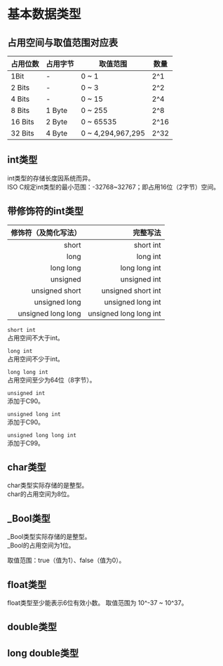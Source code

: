 # 基本数据类型

## 占用空间与取值范围对应表

| 占用位数 | 占用字节 | 取值范围  | 数量 |
| ---     | ---     | ---     | ---   |
| 1Bit    | -       | 0 ~ 1     | 2^1 |
| 2 Bits  | -       | 0 ~ 3     | 2^2 | 
| 4 Bits  | -       | 0 ~ 15    | 2^4 |
| 8 Bits  | 1 Byte  | 0 ~ 255   | 2^8 |
| 16 Bits | 2 Byte  | 0 ~ 65535 | 2^16 |
| 32 Bits | 4 Byte  | 0 ~ 4,294,967,295 | 2^32 |

## int类型

int类型的存储长度因系统而异。  
ISO C规定int类型的最小范围：-32768~32767；即占用16位（2字节）空间。

## 带修饰符的int类型

| 修饰符（及简化写法）          | 完整写法   |
| ---:            | ---:                |
| short          | short int            |
| long           | long int             |
| long long      | long long int        |
| unsigned       | unsigned int         |
| unsigned short | unsigned short int |
| unsigned long  | unsigned long int  |
| unsigned long long | unsigned long long int  |

`short int`  
占用空间不大于int。

`long int`  
占用空间不少于int。

`long long int`  
占用空间至少为64位（8字节）。

`unsigned int`  
添加于C90。  

`unsigned long int`  
添加于C90。

`unsigned long long int`  
添加于C99。

## char类型

char类型实际存储的是整型。  
char的占用空间为8位。

## _Bool类型

_Bool类型实际存储的是整型。  
_Bool的占用空间为1位。

取值范围：true（值为1）、false（值为0）。  

## float类型

float类型至少能表示6位有效小数。
取值范围为 10^-37 ~ 10^37。

## double类型

## long double类型




